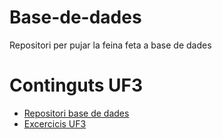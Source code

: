 # Base-de-dades
Repositori per pujar la feina feta a base de dades

# Continguts UF3
- <a href="https://github.com/AlvaroGomez23/Base-de-dades/blob/main/CONTINGUT%20UF3/Base%20de%20dades.md">Repositori base de dades</a>
- <a href="https://github.com/AlvaroGomez23/Base-de-dades/blob/main/CONTINGUT%20UF3/Excercicis%20UF3.md">Excercicis UF3</a>
